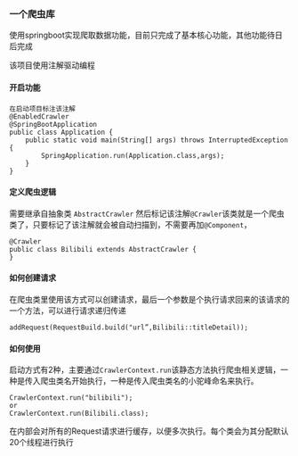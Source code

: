 ﻿### 一个爬虫库

使用springboot实现爬取数据功能，目前只完成了基本核心功能，其他功能待日后完成

该项目使用注解驱动编程


#### 开启功能
```
在启动项目标注该注解
@EnabledCrawler
@SpringBootApplication
public class Application {
	public static void main(String[] args) throws InterruptedException {
		SpringApplication.run(Application.class,args);
	}
}
```

#### 定义爬虫逻辑
需要继承自抽象类 ```AbstractCrawler``` 然后标记该注解```@Crawler```该类就是一个爬虫类了，只要标记了该注解就会被自动扫描到，不需要再加```@Component```，
```$xslt
@Crawler
public class Bilibili extends AbstractCrawler {
}
```


#### 如何创建请求
在爬虫类里使用该方式可以创建请求，最后一个参数是个执行请求回来的该请求的一个方法，可以进行请求递归传递
```
addRequest(RequestBuild.build("url”,Bilibili::titleDetail));
```




#### 如何使用
启动方式有2种，主要通过```CrawlerContext.run```该静态方法执行爬虫相关逻辑，一种是传入爬虫类名开始执行，一种是传入爬虫类名的小驼峰命名来执行。

```$xslt
CrawlerContext.run("bilibili");
or
CrawlerContext.run(Bilibili.class);

```

在内部会对所有的Request请求进行缓存，以便多次执行。每个类会为其分配默认20个线程进行执行
